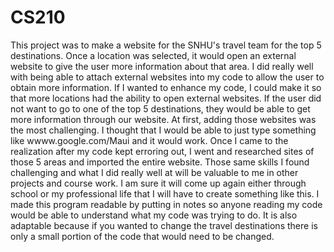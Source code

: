 # CS210
This project was to make a website for the SNHU's travel team for the top 5 destinations. Once a location was selected, 
it would open an external website to give the user more information about that area. I did really well with being able to attach external websites into my code
to allow the user to obtain more information.  If I wanted to enhance my code, I could make it so that more locations had the ability to open external websites. 
If the user did not want to go to one of the top 5 destinations, they would be able to get more information through our website. 
At first, adding those websites was the most challenging. I thought that I would be able to just type something like wwww.google.com/Maui and it would work. 
Once I came to the realization after my code kept erroring out, I went and researched sites of those 5 areas and imported the entire website. 
Those same skills I found challenging and what I did really well at will be valuable to me in other projects and course work. I am sure it will come up again either through 
school or my professional life that I will have to create something like this. I made this program readable by putting in notes so anyone reading my code would be able to understand what my code was trying to do. It is also adaptable because if you wanted to change the travel destinations there is only a small portion of the code that would 
need to be changed. 
